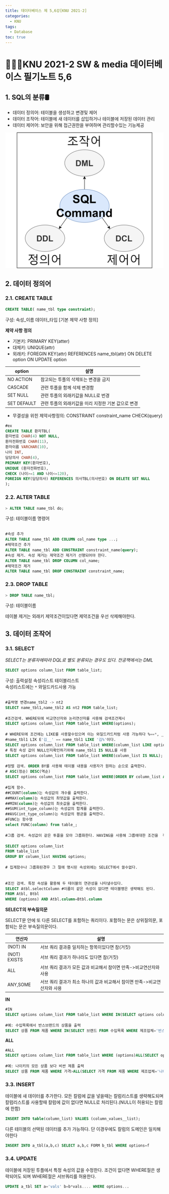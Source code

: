 ```yaml
---
title: 데이터베이스 제 5,6강[KNU 2021-2]
categories:
  - KNU
tags:
  - Database
toc: true
---
```


# 👨‍💻🏫KNU 2021-2 SW & media 데이터베이스 필기노트 5,6



## 1. SQL의 분류🛢

- 데이터 정의어: 테이블을 생성하고 변경및 제어
- 데이터 조작어: 테이블에 새 데이터를 삽입하거나 테이블에 저장된 데이터 관리
- 데이터 제어어: 보안을 위해 접근권한을 부여하며 관리할수있는 기능제공

![database1](/assets/img/sqlcomms.png) 


## 2. 데이터 정의어

### 2.1. CREATE TABLE

~~~sql
CREATE TABLE( name_tbl type constraint);
~~~

구성: 속성_이름 데이터_타입 [기본 제약 사항 정의]


**제약 사항 정의**

- 기본키: PRIMARY KEY(atter)
- 대체키: UNIQUE(attr) 
- 외래키: FOREGIN KEY(attr) REFERENCES name_tbl(attr)
          ON DELETE option ON UPDATE option

|option|설명|
|-|-|
|NO ACTION|참고되는 투플의 삭제또는 변경을 금지|
|CASCADE|관련 투플을 함께 삭제 변경함|
|SET NULL|관련 투플의 외래키값을 NULL로 번경|
|SET DEFAULT|관련 투플의 외래키값을 미리 지정한 기본 값으로 변경|

- 무결성을 위힌 제약사항정의: CONSTRAINT constraint_name CHECK(query)

~~~sql
#ex
CREATE TABLE 환자TBL(
환자번호 CHAR(4) NOT NULL,
환자전화번호 CHAR(11),
환자이름 VARCHAR(10),
나이 INT,
담당의사 CHAR(4),
PRIMARY KEY(환자번호),
UNIQUE (환자전화번호),
CHECK (나이>=1 AND 나이<=120),
FOREIGN KEY(담당의사) REFERENCES 의사TBL(의사번호) ON DELETE SET NULL 
);

~~~

### 2.2.  ALTER TABLE

~~~sql
> ALTER TABLE name_tbl do;
~~~

구성: 테이블이름 명령어

~~~sql

#속성 추가
ALTER TABLE name_tbl ADD COLUMN col_name type ...;
#제약조건 추가
ALTER TABLE name_tbl ADD CONSTRAINT constraint_name(query);
#속성 제거. 속성 제거는 제약조건 제거가 선행되어야 한다. 
ALTER TABLE name_tbl DROP COLUMN col_name;
#제약조건 제거
ALTER TABLE name_tbl DROP CONSTRAINT constraint_name;

~~~

### 2.3. DROP TABLE

~~~sql
> DROP TABLE name_tbl;
~~~

구성: 테이블이름 

테이블 제거는 외래키 제약조건이있다면 제약조건을 우선 삭제해야한다.

## 3. 데이터 조작어

### 3.1. SELECT

*SELECT는 분류자에따라 DQL로 별도 분류되는 경우도 있다. 전공책에서는 DML*

~~~sql
SELECT options column_list FROM table_list;
~~~

구성: 출력설정 속성리스트 테이블리스트 
<br> 속성리스트에는 `*` 와일드카드사용 가능

~~~sql

#출력명 변경name_tbl2 -> nt2
SELECT name_tbl1,name_tbl2 AS nt2 FROM table_list;

#조건검색. WHERE뒤에 비교연산자와 논리연산자를 사용해 검색조건제시
SELECT options column_list FROM table_list WHERE(options);

# WHERE뒤에 조건에는 LIKE를 사용할수있으며 이는 와일드카드처럼 사용 가능하다 %==*, _==? 이므로 
#name_tbl1 LIK E'김__' == name_tbl1 LIKE '김%'이다.
SELECT options column_list FROM table_list WHERE(column_list LIKE options);
# 특정 속성 값이 NULL인지확인하기위해 name_tbl1 IS NULL를 사용
SELECT options column_list FROM table_list WHERE(column_list IS NULL);

#정렬 검색. ORDER BY를 사용해 테이블 내용을 사용자가 원하는 순으로 출력한다.
# ASC(정순) DESC(역순)
SELECT options column_list FROM table_list WHERE(ORDER BY column_list ASC);

#집계 함수.
##COUNT(column)는 속성값의 개수를 출력한다.
##MAX(column)는 속성값의 최댓값을 출력한다.
##MIN(column)는 속성값의 최솟값을 출력한다.
##SUM(int_type_column)는 속성값의 합계를 출력한다.
##AVG(int_type_column)는 속성값의 평균을 출력한다.
#FUNC는 함수명
select FUNC(column) from table_;

#그룹 검색. 속성값이 같은 투플을 모아 그룹화한다. HAVING을 사용해 그룹에대한 조건을  작성한다. 그룹환경우 WHERE은 사용불가하며 HAVING에 작성되어야한다.

SELECT options column_list 
FROM table_list 
GROUP BY column_list HAVING options;

# 집계함수나 그룹화된경우 그 절에 명시된 속성외에는 SELECT에서 쓸수없다.


#조인 검색. 특정 속성을 활용해 두 테이블의 연관성을 나타낼수있다.
SELECT Atbl.selectColumn #이름이 같은 속성이 없다면 테이블명은 생략해도 된다.
FROM Atbl, Btbl 
WHERE (options) AND Atbl.column=Btbl.column 

~~~

**SELECT의 부속질의문**

SELECT문 안에 또 다른 SELECT를 포함하는 쿼리이다. 포함하는 문은 상위질의문, 포함되는 문은 부속질의문이다.

|연산자|설명|
|-|-|
|(NOT) IN|서브 쿼리 결과중 일치하는 항목이있다면 참(거짓)|
|(NOT) EXISTS|서브 쿼리 결과가 하나라도 있다면 참(거짓)|
|ALL|서브 쿼리 결과가 모든 값과 비교해서 참이면 만족->비교연산자와 사용|
|ANY,SOME|서브 쿼리 결과가 최소 하나의 값과 비교해서 참이면 만족->비교연산자와 사용|

**IN**

~~~sql
#IN
SELECT options column_list FROM table_list WHERE IN(SELECT options column_list FROM table_list WHERE options);

#예: 수입목록에서 반스브랜드의 상품을 출력
SELECT 상품 FROM 제품 WHERE IN(SELECT 브랜드 FROM 수입목록 WHERE 제조업체='반스');
~~~


**ALL**
~~~sql
#ALL
SELECT options column_list FROM table_list WHERE (options)ALL(SELECT options column_list FROM table_list WHERE options);

#예: 나이키의 모든 상품 보다 비싼 제품 출력
SELECT 상품 FROM 제품 WHERE 가격>ALL(SELECT 가격 FROM 제품 WHERE 제조업체='나이키');

~~~

### 3.3. INSERT

테이블에 새 데이터를 추가한다. 모든 칼럼에 값을 넣을때는 칼럼리스트를 생략해도되며 칼럼리스트를 사용할때 칼럼에 값이 없다면 NULL로 처리된다.(NULL이 허용되는 칼럼에 한함)

~~~sql
INSERT INTO table(column_list) VALUES (column_values__list);
~~~

다른 테이블의 선택된 데이터를 추가 가능하다. 단 이경우에도 칼럼의 도메인은 일치해야한다

~~~sql
INSERT INTO a_tbl(a,b,c) SELECT a,b,c FORM b_tbl WHERE options=f
~~~

### 3.4. UPDATE

테이블에 저장된 투플에서 특정 속성의 값을 수정한다. 조건이 없다면 WHERE절은 생략되어도 되며 WHERE절은 서브쿼리를 허용한다.

~~~sql
UPDATE a_tbl SET a='vals' b=b*vals.... WHERE options...
~~~

